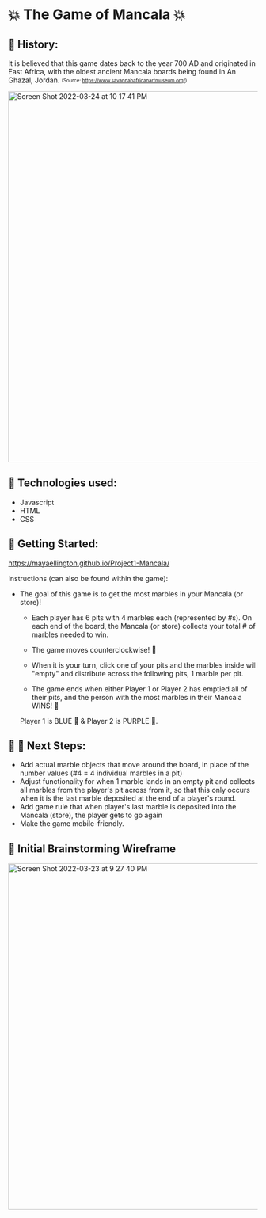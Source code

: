# :boom: The Game of Mancala :boom:
## :scroll: History:
It is believed that this game dates back to the year 700 AD and originated in East Africa, with the oldest ancient Mancala boards being found in An Ghazal, Jordan. <sub><sup>(Source: https://www.savannahafricanartmuseum.org/)</sup></sub>

<img width="750" alt="Screen Shot 2022-03-24 at 10 17 41 PM" src="https://user-images.githubusercontent.com/42722554/160059178-42ce70f8-f61a-4b47-b046-98042b96074c.png">

  
 ## :hatching_chick: Technologies used: 
  - Javascript
  - HTML
  - CSS
  
 ## :trident: Getting Started: 
  https://mayaellington.github.io/Project1-Mancala/
  
  Instructions (can also be found within the game):
  
  - The goal of this game is to get the most marbles in your Mancala (or store)!

    - Each player has 6 pits with 4 marbles each (represented by #s). On each end of the board, the Mancala (or store) collects your total # of marbles needed to win.

    - The game moves counterclockwise! :dizzy:

    - When it is your turn, click one of your pits and the marbles inside will "empty" and distribute across the following pits, 1 marble per pit.

    - The game ends when either Player 1 or Player 2 has emptied all of their pits, and the person with the most marbles in their Mancala WINS! :clap:

    Player 1 is BLUE :blue_heart: & Player 2 is PURPLE :purple_heart:. 

  
  ## :raised_hands: :muscle: Next Steps: 
  - Add actual marble objects that move around the board, in place of the number values (#4 = 4 individual marbles in a pit)
  - Adjust functionality for when 1 marble lands in an empty pit and collects all marbles from the player's pit across from it, so that this only occurs when it is the last marble deposited at the end of a player's round.
  - Add game rule that when player's last marble is deposited into the Mancala (store), the player gets to go again
  - Make the game mobile-friendly.


## :thought_balloon: Initial Brainstorming Wireframe 

  <img width="700" alt="Screen Shot 2022-03-23 at 9 27 40 PM" src="https://user-images.githubusercontent.com/42722554/160062060-768f67e0-d404-426d-9a68-d963bea06947.png">

